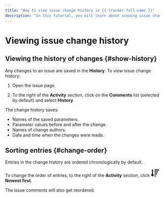 ```yaml
---
title: "How to view issue change history in {{ tracker-full-name }}"
description: "In this tutorial, you will learn about viewing issue change history in {{ tracker-name }}."
---
```


# Viewing issue change history

## Viewing the history of changes {#show-history}

Any changes to an issue are saved in the **History**. To view issue change history:

1. Open the issue page.

1. To the right of the **Activity** section, click on the **Comments** list (selected by default) and select **History**.

The change history saves:

* Names of the saved parameters.
* Parameter values before and after the change.
* Names of change authors.
* Date and time when the changes were made.

## Sorting entries {#change-order}

Entries in the change history are ordered chronologically by default.

To change the order of entries, to the right of the **Activity** section, click ![](../../_assets/tracker/svg/new-first.svg) **Newest first**.

The issue comments will also get reordered.
